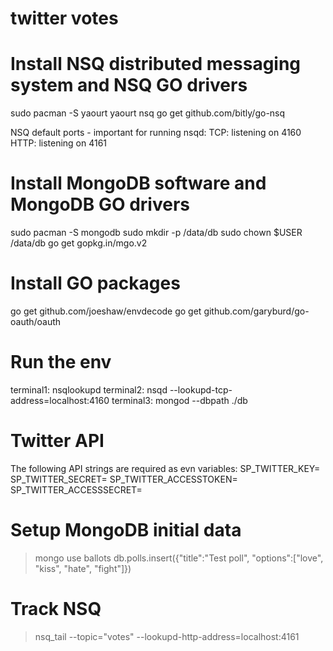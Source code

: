 # twitter votes

# Install NSQ distributed messaging system and NSQ GO drivers
sudo pacman -S yaourt
yaourt nsq
go get github.com/bitly/go-nsq

NSQ default ports - important for running nsqd:
    TCP: listening on 4160
    HTTP: listening on 4161

# Install MongoDB software and MongoDB GO drivers
sudo pacman -S mongodb
sudo mkdir -p /data/db
sudo chown $USER /data/db
go get gopkg.in/mgo.v2

# Install GO packages
go get github.com/joeshaw/envdecode
go get github.com/garyburd/go-oauth/oauth

# Run the env
terminal1:
    nsqlookupd
terminal2:
    nsqd --lookupd-tcp-address=localhost:4160
terminal3:
    mongod --dbpath ./db

# Twitter API
The following API strings are required as evn variables:
SP_TWITTER_KEY=
SP_TWITTER_SECRET=
SP_TWITTER_ACCESSTOKEN=
SP_TWITTER_ACCESSSECRET=

# Setup MongoDB initial data
> mongo
> use ballots
> db.polls.insert({"title":"Test poll", "options":["love", "kiss", "hate", "fight"]})

# Track NSQ
> nsq_tail --topic="votes" --lookupd-http-address=localhost:4161